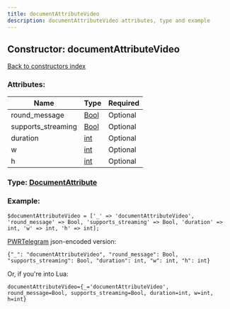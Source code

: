 ```yaml
---
title: documentAttributeVideo
description: documentAttributeVideo attributes, type and example
---
```

## Constructor: documentAttributeVideo  
[Back to constructors index](index.md)



### Attributes:

| Name     |    Type       | Required |
|----------|---------------|----------|
|round\_message|[Bool](../types/Bool.md) | Optional|
|supports\_streaming|[Bool](../types/Bool.md) | Optional|
|duration|[int](../types/int.md) | Optional|
|w|[int](../types/int.md) | Optional|
|h|[int](../types/int.md) | Optional|



### Type: [DocumentAttribute](../types/DocumentAttribute.md)


### Example:

```
$documentAttributeVideo = ['_' => 'documentAttributeVideo', 'round_message' => Bool, 'supports_streaming' => Bool, 'duration' => int, 'w' => int, 'h' => int];
```  

[PWRTelegram](https://pwrtelegram.xyz) json-encoded version:

```
{"_": "documentAttributeVideo", "round_message": Bool, "supports_streaming": Bool, "duration": int, "w": int, "h": int}
```


Or, if you're into Lua:  


```
documentAttributeVideo={_='documentAttributeVideo', round_message=Bool, supports_streaming=Bool, duration=int, w=int, h=int}

```


